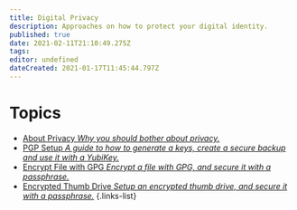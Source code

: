```yaml
---
title: Digital Privacy
description: Approaches on how to protect your digital identity.
published: true
date: 2021-02-11T21:10:49.275Z
tags: 
editor: undefined
dateCreated: 2021-01-17T11:45:44.797Z
---
```


# Topics
- [About Privacy *Why you should bother about privacy.*](/digital_privacy/about_privacy)
- [PGP Setup *A guide to how to generate a keys, create a secure backup and use it with a YubiKey.*](/digital_privacy/pgp_setup)
- [Encrypt File with GPG *Encrypt a file with GPG, and secure it with a passphrase.*](/digital_privacy/encrypt_file_with_gpg)
- [Encrypted Thumb Drive *Setup an encrypted thumb drive, and secure it with a passphrase.*](/digital_privacy/excrypted_thumbdrive)
{.links-list}